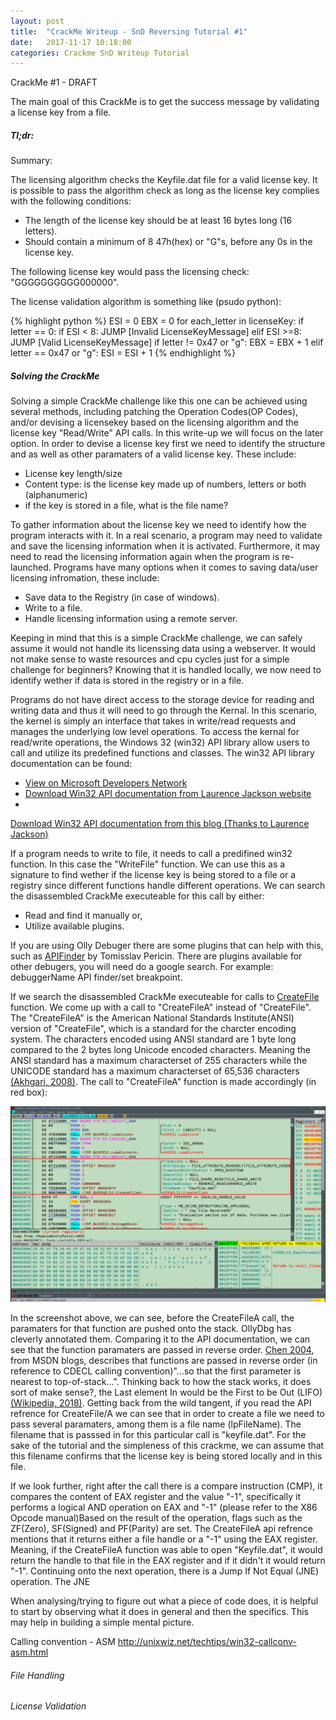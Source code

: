 ```yaml
---
layout: post
title:  "CrackMe Writeup - SnD Reversing Tutorial #1"
date:   2017-11-17 10:18:00
categories: Crackme SnD Writeup Tutorial 
---
```


CrackMe #1 - DRAFT


The main goal of this CrackMe is to get the success message by validating a license key from a file.


##### Tl;dr:
Summary:

The licensing algorithm checks the Keyfile.dat file for a valid license key. It is possible to pass the algorithm check as long as the license key complies with the following conditions:
+ The length of the license key should be at least 16 bytes long (16 letters).
+ Should contain a minimum of 8 47h(hex) or "G"s, before any 0s in the license key.

The following license key would pass the licensing check: "GGGGGGGGGG000000".

The license validation algorithm is something like (psudo python):

{% highlight python %}
ESI = 0
EBX = 0
for each_letter in licenseKey:
	if letter == 0:
		if ESI < 8:
			JUMP [Invalid LicenseKeyMessage]
		elif ESI >=8:
			JUMP [Valid LicenseKeyMessage]
	if letter != 0x47 or "g":
		EBX = EBX + 1
	elif letter == 0x47 or "g":
		ESI = ESI + 1
{% endhighlight %}

##### Solving the CrackMe
Solving a simple CrackMe challenge like this one can be achieved using several methods, including patching the Operation Codes(OP Codes), and/or devising a licensekey based on the licensing algorithm and the license key "Read/Write" API calls. In this write-up we will focus on the later option. In order to devise a license key first we need to identify the structure and as well as other paramaters of a valid license key. These include:
+ License key length/size
+ Content type: is the license key made up of numbers, letters or both (alphanumeric)
+ if the key is stored in a file, what is the file name?

To gather information about the license key we need to identify how the program interacts with it. In a real scenario, a program may need to validate and save the licensing information when it is activated. Furthermore, it may need to read the licensing information again when the program is re-launched. Programs have many options when it comes to saving data/user licensing infromation, these include:
+ Save data to the Registry (in case of windows).
+ Write to a file.
+ Handle licensing information using a remote server.

Keeping in mind that this is a simple CrackMe challenge, we can safely assume it would not handle its licenssing data using a webserver. It would not make sense to waste resources and cpu cycles just for a simple challenge for beginners? Knowing that it is handled locally, we now need to identify wether if data is stored in the registry or in a file.

Programs do not have direct access to the storage device for reading and writing data and thus it will need to go through the Kernal. In this scenario, the kernel is simply an interface that takes in write/read requests and manages the underlying low level operations. To access the kernal for read/write operations, the Windows 32 (win32) API library allow users to call and utilize its predefined functions and classes. The win32 API library documentation can be found:
+ <a href="https://msdn.microsoft.com/en-us/library/windows/desktop/dn933214(v=vs.85).aspx" target="_blank">View on Microsoft Developers Network</a>
+ <a href="http://laurencejackson.com/win32/index.html" target="_blank">Download Win32 API documentation from Laurence Jackson website</a>
+ 
<a href="#win32api.chm" target="_blank">Download Win32 API documentation from this blog (Thanks to Laurence Jackson)</a>

If a program needs to write to file, it needs to call a predifined win32 function. In this case the "WriteFile" function. We can use this as a signature to find wether if the license key is being stored to a file or a registry since different functions handle different operations. We can search the disassembled CrackMe executeable for this call by either:
+ Read and find it manually or,
+ Utilize available plugins.

If you are using Olly Debuger there are some plugins that can help with this, such as <a href="http://www.openrce.org/downloads/details/211/APIFinder" target="_blank">APIFinder</a> by Tomisslav Pericin. There are plugins available for other debugers, you will need do a google search. For example: debuggerName API finder/set breakpoint.


 If we search the disassembled CrackMe executeable for calls to <a href="https://msdn.microsoft.com/en-us/library/windows/desktop/aa363858(v=vs.85).aspx" target="_blank">CreateFile</a> function. We come up with a call to "CreateFileA" instead of "CreateFile". The "CreateFileA" is the American National Standards Institute(ANSI) version of "CreateFile", which is a standard for the charcter encoding system. The characters encoded using ANSI standard are 1 byte long compared to the 2 bytes long Unicode encoded characters. Meaning the ANSI standard has a maximum characterset of 255 characters while the UNICODE standard has a maximum characterset of 65,536 characters <a href="https://ehsanakhgari.org/article/visual-c/2008-06-21/unicode" target="_blank"> (Akhgari,  2008)</a>. The call to "CreateFileA" function is made accordingly (in red box):
 
![SnD1-CrackMe-CreateFile-annotated](/assets/images/snd1-createfile-annotated.png)

 In the screenshot above, we can see, before the CreateFileA call, the paramaters for that function are pushed onto the stack. OllyDbg has cleverly annotated them. Comparing it to the API documentation, we can see that the function paramaters are passed in reverse order. <a href="https://blogs.msdn.microsoft.com/oldnewthing/20040108-00/?p=41163/" target="_blank">Chen 2004</a>, from MSDN blogs, describes that functions are passed in reverse order (in reference to CDECL calling convention)"...so that the first parameter is nearest to top-of-stack...". Thinking back to how the stack works, it does sort of make sense?, the Last element In would be the First to be Out (LIFO) <a href="https://en.wikipedia.org/wiki/LIFO_%28computing%29
" target="_blank">(Wikipedia, 2018)</a>. Getting back from the wild tangent, if you read the API refrence for CreateFile/A we can see that in order to create a file we need to pass several paramaters, among them is a file name (lpFileName). The filename that is passsed in for this particular call is "keyfile.dat". For the sake of the tutorial and the simpleness of this crackme, we can assume that this filename confirms that the license key is being stored locally and in this file. 

If we look further, right after the call there is a compare instruction (CMP), it compares the content of EAX register and the value "-1", specifically it performs a logical AND operation on EAX and "-1" (please refer to the X86 Opcode manual)Based on the result of the operation, flags such as the ZF(Zero), SF(Signed) and PF(Parity) are set. The CreateFileA api refrence mentions that it returns either a file handle or a "-1" using the EAX register. Meaning, if the CreateFileA function was able to open "Keyfile.dat", it would return the handle to that file in the EAX register and if it didn't it would return "-1". Continuing onto the next operation, there is a Jump If Not Equal (JNE) operation. The JNE  
	   



When analysing/trying to figure out what a piece of code does, it is helpful to start by observing what it does in general and then the specifics. This may help in building a simple mental picture.

Calling convention - ASM
http://unixwiz.net/techtips/win32-callconv-asm.html

###### File Handling 


###### License Validation


 

